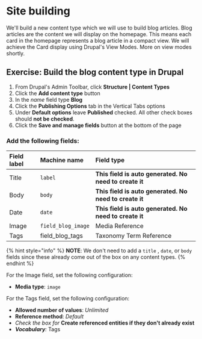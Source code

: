 # Site building

We'll build a new content type which we will use to build blog articles. Blog articles are the content we will display on the homepage. This means each card in the homepage represents a blog article in a compact view. We will achieve the Card display using Drupal's View Modes. More on view modes shortly.

## Exercise:  Build the blog content type in Drupal

1. From Drupal's Admin Toolbar, click **Structure \| Content Types**
2. Click the **Add content type** button
3. In the _name_ field type **Blog**
4. Click the **Publishing Options** tab in the Vertical Tabs options
5. Under **Default options** leave **Published** checked.  All other check boxes should **not be checked**.
6. Click the **Save and manage fields** button at the bottom of the page

### Add the following fields:

| Field label | Machine name | Field type |
| :--- | :--- | :--- |
| Title | `label` | **This** **field is auto generated.  No need to create it** |
| Body | `body` | **This** **field is auto generated.  No need to create it** |
| Date | `date` | **This** **field is auto generated.  No need to create it** |
| Image | `field_blog_image` | Media Reference |
| Tags | field\_blog\_tags | Taxonomy Term Reference |

{% hint style="info" %}
**NOTE**: We don't need to add a `title` , `date`, or `body` fields since these already come out of the box on any content types.
{% endhint %}

For the Image field, set the following configuration:

* **Media type**: `image`

For the Tags field, set the following configuration:

* **Allowed number of values**: _Unlimited_
* **Reference method**: _Default_
* _Check the box for_ **Create referenced entities if they don't already exist**
* _**Vocabulary**:_ Tags

